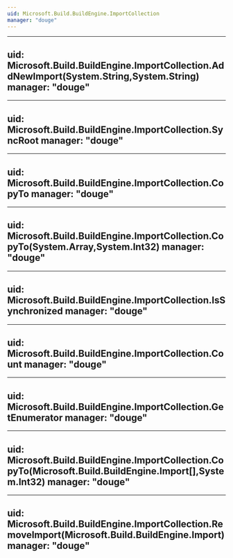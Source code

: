 ```yaml
---
uid: Microsoft.Build.BuildEngine.ImportCollection
manager: "douge"
---
```


---
uid: Microsoft.Build.BuildEngine.ImportCollection.AddNewImport(System.String,System.String)
manager: "douge"
---

---
uid: Microsoft.Build.BuildEngine.ImportCollection.SyncRoot
manager: "douge"
---

---
uid: Microsoft.Build.BuildEngine.ImportCollection.CopyTo
manager: "douge"
---

---
uid: Microsoft.Build.BuildEngine.ImportCollection.CopyTo(System.Array,System.Int32)
manager: "douge"
---

---
uid: Microsoft.Build.BuildEngine.ImportCollection.IsSynchronized
manager: "douge"
---

---
uid: Microsoft.Build.BuildEngine.ImportCollection.Count
manager: "douge"
---

---
uid: Microsoft.Build.BuildEngine.ImportCollection.GetEnumerator
manager: "douge"
---

---
uid: Microsoft.Build.BuildEngine.ImportCollection.CopyTo(Microsoft.Build.BuildEngine.Import[],System.Int32)
manager: "douge"
---

---
uid: Microsoft.Build.BuildEngine.ImportCollection.RemoveImport(Microsoft.Build.BuildEngine.Import)
manager: "douge"
---
